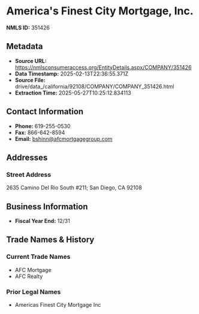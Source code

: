 # America's Finest City Mortgage, Inc.

**NMLS ID:** 351426

## Metadata
- **Source URL:** https://nmlsconsumeraccess.org/EntityDetails.aspx/COMPANY/351426
- **Data Timestamp:** 2025-02-13T22:36:55.371Z
- **Source File:** drive/data_/california/92108/COMPANY/COMPANY_351426.html
- **Extraction Time:** 2025-05-27T10:25:12.834113

## Contact Information
- **Phone:** 619-255-0530
- **Fax:** 866-642-8594
- **Email:** bshinn@afcmortgagegroup.com

## Addresses
### Street Address
2635 Camino Del Rio South #211; San Diego, CA 92108

## Business Information
- **Fiscal Year End:** 12/31

## Trade Names & History
### Current Trade Names
- AFC Mortgage
- AFC Realty

### Prior Legal Names
- Americas Finest City Mortgage Inc
